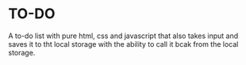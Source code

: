 # TO-DO
A to-do list with pure html, css and javascript that also takes input and saves it to tht local storage with the ability to call it  bcak from the local storage.
